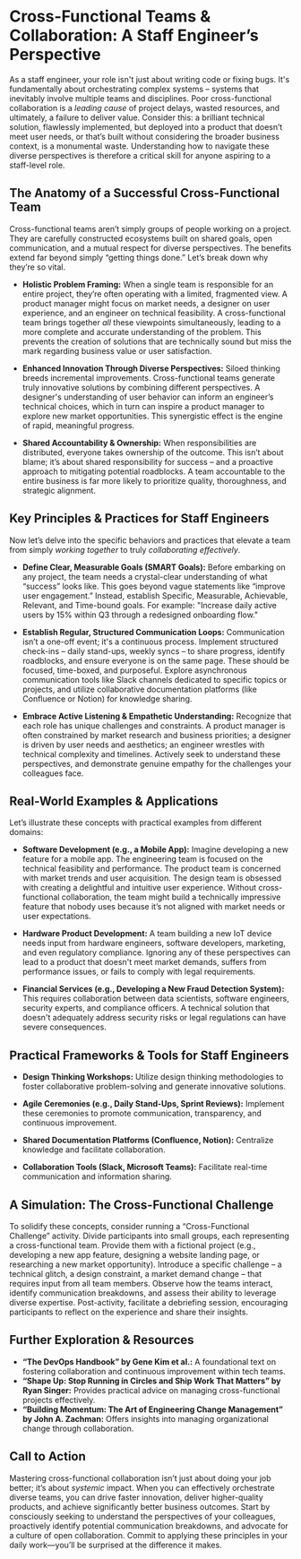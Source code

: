 # Cross-Functional Teams & Collaboration: A Staff Engineer’s Perspective

As a staff engineer, your role isn't just about writing code or fixing bugs. It's fundamentally about orchestrating complex systems – systems that inevitably involve multiple teams and disciplines. Poor cross-functional collaboration is a _leading cause_ of project delays, wasted resources, and ultimately, a failure to deliver value. Consider this: a brilliant technical solution, flawlessly implemented, but deployed into a product that doesn’t meet user needs, or that’s built without considering the broader business context, is a monumental waste. Understanding how to navigate these diverse perspectives is therefore a critical skill for anyone aspiring to a staff-level role.

## The Anatomy of a Successful Cross-Functional Team

Cross-functional teams aren’t simply groups of people working on a project. They are carefully constructed ecosystems built on shared goals, open communication, and a mutual respect for diverse perspectives. The benefits extend far beyond simply “getting things done.” Let’s break down why they’re so vital.

- **Holistic Problem Framing:** When a single team is responsible for an entire project, they’re often operating with a limited, fragmented view. A product manager might focus on market needs, a designer on user experience, and an engineer on technical feasibility. A cross-functional team brings together _all_ these viewpoints simultaneously, leading to a more complete and accurate understanding of the problem. This prevents the creation of solutions that are technically sound but miss the mark regarding business value or user satisfaction.

- **Enhanced Innovation Through Diverse Perspectives:** Siloed thinking breeds incremental improvements. Cross-functional teams generate truly innovative solutions by combining different perspectives. A designer's understanding of user behavior can inform an engineer’s technical choices, which in turn can inspire a product manager to explore new market opportunities. This synergistic effect is the engine of rapid, meaningful progress.

- **Shared Accountability & Ownership:** When responsibilities are distributed, everyone takes ownership of the outcome. This isn’t about blame; it’s about shared responsibility for success – and a proactive approach to mitigating potential roadblocks. A team accountable to the entire business is far more likely to prioritize quality, thoroughness, and strategic alignment.

## Key Principles & Practices for Staff Engineers

Now let’s delve into the specific behaviors and practices that elevate a team from simply _working together_ to truly _collaborating effectively_.

- **Define Clear, Measurable Goals (SMART Goals):** Before embarking on any project, the team needs a crystal-clear understanding of what “success” looks like. This goes beyond vague statements like “improve user engagement.” Instead, establish Specific, Measurable, Achievable, Relevant, and Time-bound goals. For example: "Increase daily active users by 15% within Q3 through a redesigned onboarding flow."

- **Establish Regular, Structured Communication Loops:** Communication isn’t a one-off event; it's a continuous process. Implement structured check-ins – daily stand-ups, weekly syncs – to share progress, identify roadblocks, and ensure everyone is on the same page. These should be focused, time-boxed, and purposeful. Explore asynchronous communication tools like Slack channels dedicated to specific topics or projects, and utilize collaborative documentation platforms (like Confluence or Notion) for knowledge sharing.

- **Embrace Active Listening & Empathetic Understanding:** Recognize that each role has unique challenges and constraints. A product manager is often constrained by market research and business priorities; a designer is driven by user needs and aesthetics; an engineer wrestles with technical complexity and timelines. Actively seek to understand these perspectives, and demonstrate genuine empathy for the challenges your colleagues face.

## Real-World Examples & Applications

Let’s illustrate these concepts with practical examples from different domains:

- **Software Development (e.g., a Mobile App):** Imagine developing a new feature for a mobile app. The engineering team is focused on the technical feasibility and performance. The product team is concerned with market trends and user acquisition. The design team is obsessed with creating a delightful and intuitive user experience. Without cross-functional collaboration, the team might build a technically impressive feature that nobody uses because it’s not aligned with market needs or user expectations.

- **Hardware Product Development:** A team building a new IoT device needs input from hardware engineers, software developers, marketing, and even regulatory compliance. Ignoring any of these perspectives can lead to a product that doesn't meet market demands, suffers from performance issues, or fails to comply with legal requirements.

- **Financial Services (e.g., Developing a New Fraud Detection System):** This requires collaboration between data scientists, software engineers, security experts, and compliance officers. A technical solution that doesn't adequately address security risks or legal regulations can have severe consequences.

## Practical Frameworks & Tools for Staff Engineers

- **Design Thinking Workshops:** Utilize design thinking methodologies to foster collaborative problem-solving and generate innovative solutions.

- **Agile Ceremonies (e.g., Daily Stand-Ups, Sprint Reviews):** Implement these ceremonies to promote communication, transparency, and continuous improvement.

- **Shared Documentation Platforms (Confluence, Notion):** Centralize knowledge and facilitate collaboration.

- **Collaboration Tools (Slack, Microsoft Teams):** Facilitate real-time communication and information sharing.

## A Simulation: The Cross-Functional Challenge

To solidify these concepts, consider running a “Cross-Functional Challenge” activity. Divide participants into small groups, each representing a cross-functional team. Provide them with a fictional project (e.g., developing a new app feature, designing a website landing page, or researching a new market opportunity). Introduce a specific challenge – a technical glitch, a design constraint, a market demand change – that requires input from all team members. Observe how the teams interact, identify communication breakdowns, and assess their ability to leverage diverse expertise. Post-activity, facilitate a debriefing session, encouraging participants to reflect on the experience and share their insights.

## Further Exploration & Resources

- **“The DevOps Handbook” by Gene Kim et al.:** A foundational text on fostering collaboration and continuous improvement within tech teams.
- **“Shape Up: Stop Running in Circles and Ship Work That Matters” by Ryan Singer:** Provides practical advice on managing cross-functional projects effectively.
- **“Building Momentum: The Art of Engineering Change Management” by John A. Zachman:** Offers insights into managing organizational change through collaboration.

## Call to Action

Mastering cross-functional collaboration isn’t just about doing your job better; it’s about _systemic_ impact. When you can effectively orchestrate diverse teams, you can drive faster innovation, deliver higher-quality products, and achieve significantly better business outcomes. Start by consciously seeking to understand the perspectives of your colleagues, proactively identify potential communication breakdowns, and advocate for a culture of open collaboration. Commit to applying these principles in your daily work—you’ll be surprised at the difference it makes.
